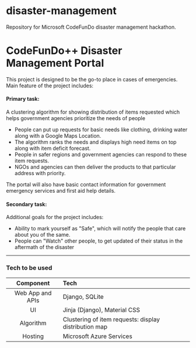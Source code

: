 # disaster-management
Repository for Microsoft CodeFunDo disaster management hackathon.
    
# CodeFunDo++ Disaster Management Portal

This project is designed to be the go-to place in cases of emergencies. Main feature of the project includes:

#### Primary task:
A clustering algorithm for showing distribution of items requested which helps government agencies prioritize the needs of people
- People can put up requests for basic needs like clothing, drinking water along with a Google Maps Location.
- The algorithm ranks the needs and displays high need items on top along with item deficit forecast.
- People in safer regions and government agencies can respond to these item requests.
- NGOs and agencies can then deliver the products to that particular address with priority.

The portal will also have basic contact information for government emergency services and first aid help details.

#### Secondary task:
Additional goals for the project includes:
- Ability to mark yourself as "Safe", which will notify the people that care about you of the same.
- People can "Watch" other people, to get updated of their status in the aftermath of the disaster

-----
### Tech to be used
| Component | Tech |
|:---------:|:------|
| Web App and APIs| Django, SQLite |
| UI | Jinja (Django), Material CSS |
| Algorithm | Clustering of item requests: display distribution map |
| Hosting | Microsoft Azure Services |
